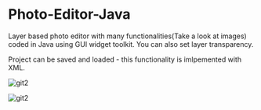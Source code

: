 # Photo-Editor-Java

Layer based photo editor with many functionalities(Take a look at images) coded in Java using GUI widget toolkit. You can also set layer transparency.

Project can be saved and loaded - this functionality is imlpemented with XML.

![git2](https://user-images.githubusercontent.com/39926020/88425648-0486a700-cdf0-11ea-9809-893a76b98dc6.png)


![git2](https://user-images.githubusercontent.com/39926020/88425659-081a2e00-cdf0-11ea-8e99-fc596bb5be44.png)


